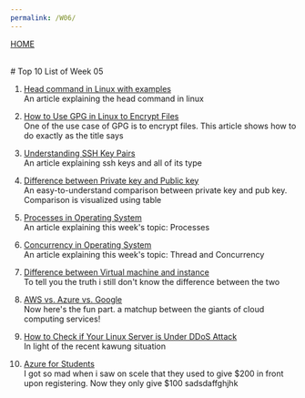```yaml
---
permalink: /W06/
---
```

[HOME](../)

<br>
# Top 10 List of Week 05


1. [Head command in Linux with examples](https://www.geeksforgeeks.org/head-command-linux-examples/)<br>
An article explaining the head command in linux




2. [How to Use GPG in Linux to Encrypt Files](https://www.dummies.com/computers/operating-systems/linux/how-to-use-gpg-in-linux-to-encrypt-files/)<br>
One of the use case of GPG is to encrypt files. This article shows how to do exactly as the title says




3. [Understanding SSH Key Pairs](https://winscp.net/eng/docs/ssh_keys)<br>
An article explaining ssh keys and all of its type




4. [Difference between Private key and Public key](https://www.geeksforgeeks.org/difference-between-private-key-and-public-key/)<br>
An easy-to-understand comparison between private key and pub key. Comparison is visualized using table




5. [Processes in Operating System](https://www.tutorialspoint.com/operating_system/os_processes.htm)<br>
An article explaining this week's topic: Processes




6. [Concurrency in Operating System](https://www.geeksforgeeks.org/concurrency-in-operating-system/)<br>
An article explaining this week's topic: Thread and Concurrency




7. [Difference between Virtual machine and instance](https://stackoverflow.com/questions/33074732/difference-between-virtual-machine-and-instance)<br>
To tell you the truth i still don't know the difference between the two



8. [AWS vs. Azure vs. Google](https://www.datamation.com/cloud-computing/aws-vs-azure-vs-google-cloud-comparison.html)<br>
Now here's the fun part. a matchup between the giants of cloud computing services!




9. [How to Check if Your Linux Server is Under DDoS Attack](https://www.hivelocity.net/kb/how-to-check-if-your-linux-server-is-under-ddos-attack-2/)<br>
In light of the recent kawung situation




10. [Azure for Students](https://azure.microsoft.com/en-us/free/students/)<br>
I got so mad when i saw on scele that they used to give $200 in front upon registering. Now they only give $100 sadsdaffghjhk